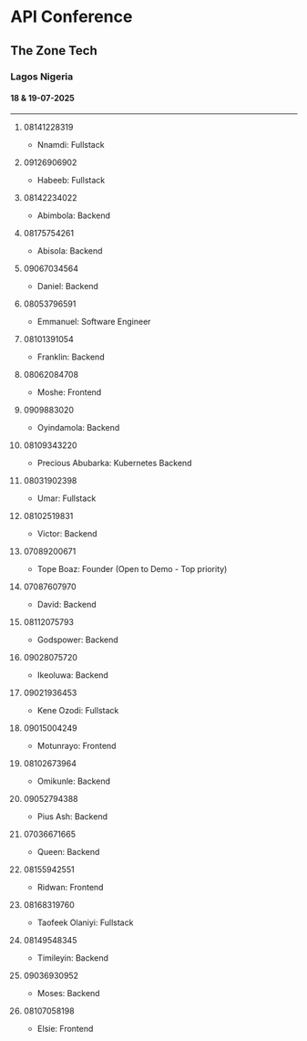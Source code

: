 # API Conference
## The Zone Tech
### Lagos Nigeria

#### 18 & 19-07-2025
---

1. 08141228319

   - Nnamdi: Fullstack

2. 09126906902

   - Habeeb: Fullstack

3. 08142234022

   - Abimbola: Backend 

4. 08175754261

   - Abisola: Backend 

5. 09067034564

   - Daniel: Backend

6. 08053796591

   - Emmanuel: Software Engineer 

7. 08101391054

   - Franklin: Backend

8. 08062084708

   - Moshe: Frontend

9. 0909883020

   - Oyindamola: Backend 

10. 08109343220

    - Precious Abubarka: Kubernetes Backend

11. 08031902398

    - Umar: Fullstack 

12. 08102519831

    - Victor: Backend 

13. 07089200671

    - Tope Boaz: Founder (Open to Demo - Top priority)

14. 07087607970

    - David: Backend 

15. 08112075793

    - Godspower: Backend

16. 09028075720

    - Ikeoluwa: Backend

17. 09021936453

    - Kene Ozodi: Fullstack

18. 09015004249

    - Motunrayo: Frontend 

19. 08102673964

    - Omikunle: Backend 

20. 09052794388

    - Pius Ash: Backend 

21. 07036671665

    - Queen: Backend

22. 08155942551

    - Ridwan: Frontend 

23. 08168319760

    - Taofeek Olaniyi: Fullstack 

24. 08149548345

    - Timileyin: Backend

25. 09036930952

    - Moses: Backend 

26. 08107058198

    - Elsie: Frontend 
 


